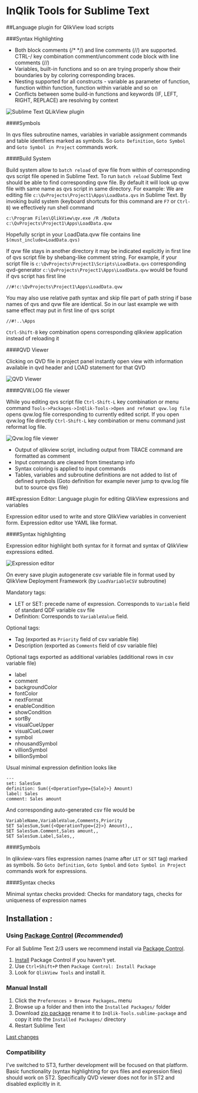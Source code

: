 InQlik Tools for Sublime Text
=============================

##Language plugin for QlikView load scripts


###Syntax Highlighting

* Both block comments (/\* \*/) and line comments (//) are supported. CTRL-/ key combination comment/uncomment code block with line comments (//)
* Variables, built-in functions and so on are trying properly show their boundaries by by coloring corresponding braces.
* Nesting supported for all constructs - variable as parameter of function, function within function, function within variable and so on
* Conflicts between some build-in functions and keywords (IF, LEFT, RIGHT, REPLACE) are resolving by context

![Sublime Text QLikView plugin](https://monosnap.com/image/R3lNiNrl9dKs143WVCh16vh9SIWd6F.png)

####Symbols

In qvs files subroutine names, variables in variable assignment commands and table identifiers marked as symbols. So `Goto Definition`, `Goto Symbol` and `Goto Symbol in Project` commands work.


####Build System

Build system allow to `batch reload` of qvw file from within of corresponding qvs script file opened in Sublime Text. 
To run `batch reload` Sublime Text should be able to find corresponding qvw file.
By default it will look up qvw file with same name as qvs script in same directory. For example: We are editing file `c:\QvProjects\Project1\Apps\LoadData.qvs` in Sublime Text. By invoking build system (keyboard shortcuts for this command are `F7` or `Ctrl-B`) we effectively run shell command 

    c:\Program Files\QlikView\qv.exe /R /NoData c:\QvProjects\Project1\Apps\LoadData.qvw

Hopefully script in your LoadData.qvw file contains line `$(must_include=LoadData.qvs)`  

If qvw file stays in another directory it may be indicated explicitly in first line of qvs script file by shebang-like comment string. For example, if your script file is `c:\QvProjects\Project1\Scripts\LoadData.qvs` corresponding qvd-generator `c:\QvProjects\Project1\Apps\LoadData.qvw` would be found if qvs script has first line

    //#!c:\QvProjects\Project1\Apps\LoadData.qvw

You may also use relative path syntax and skip file part of path string if base names of qvs and qvw file are identical. So in our last example we with same effect may put in first line of qvs script  

    //#!..\Apps

`Ctrl-Shift-B` key combination opens corresponding qlikview application instead of reloading it

####QVD Viewer

Clicking on QVD file in project panel instantly open view with information available in qvd header and LOAD statement for that QVD

![QVD Viewer](http://monosnap.com/image/3AcB6j9A7ktIx1FPyzgkflmWi63gh6.png)

####QVW.LOG file viewer

While you editing qvs script file `Ctrl-Shift-L` key combination or menu command `Tools->Packages->InQlik-Tools->Open and refomat qvw.log file` opens qvw.log file corresponding to currently edited script. If you open qvw.log file directly `Ctrl-Shift-L` key combination or menu command just reformat log file.

![Qvw.log file viewer](http://monosnap.com/image/QGjpepWj1VNxcR5Vvx4VmACqsIB2Vh.png)

- Output of qlikview script, including output from TRACE command are formatted as comment
- Input commands are cleared from timestamp info
- Syntax coloring is applied to input commands
- Tables, variables and subroutine definitions are not added to list of defined symbols (Goto definition for example never jump to qvw.log file but to source qvs file)

##Expression Editor: Language plugin for editing QlikView expressions and variables

Expression editor used to write and store QlikView variables in convenient form.
Expression editor use YAML like format.

####Syntax highlighting

Expression editor highlight both syntax for it format and syntax of QlikView expressions edited.

![Expression editor](http://monosnap.com/image/iM1bfwD7PVuDp3eSjnKFmPjiVzI7ab.png)

On every save plugin autogenerate csv variable file in format used by QlikView Deployment Framework (by `LoadVariableCSV` subroutine)

Mandatory tags:

- LET or SET: precede name of expression. Corresponds to `Variable` field of standard QDF variable csv file 
- Definition: Corresponds to `VariableValue` field.

Optional tags:

- Tag (exported as `Priority` field of csv variable file)
- Description (exported as `Comments` field of csv variable file) 

Optional tags exported as additional variables (additional rows in csv variable file)

- label
- comment
- backgroundColor
- fontColor
- nextFormat
- enableCondition
- showCondition
- sortBy
- visualCueUpper
- visualCueLower
- symbol
- nhousandSymbol
- villionSymbol
- billionSymbol

Usual minimal expression definition looks like

```
---
set: SalesSum
definition: Sum({<OperationType={Sale}>} Amount)
label: Sales
comment: Sales amount
```
And corresponding auto-generated csv file would be

```
VariableName,VariableValue,Comments,Priority
SET SalesSum,Sum({<OperationType={2}>} Amount),,
SET SalesSum.Comment,Sales amount,,
SET SalesSum.Label,Sales,,
```

####Symbols

In qlikview-vars files expression names (name after `LET` or `SET` tag) marked as symbols. So `Goto Definition`, `Goto Symbol` and `Goto Symbol in Project` commands work for expressions.

####Syntax checks

Minimal syntax checks provided: Checks for mandatory tags, checks for uniqueness of expression names  


## Installation :

### Using [Package Control][1] (*Recommended*)

For all Sublime Text 2/3 users we recommend install via [Package Control][1].

1. [Install][2] Package Control if you haven't yet.
2. Use `Ctrl+Shift+P` then `Package Control: Install Package`
3. Look for `QlikView Tools` and install it.

### Manual Install

1. Click the `Preferences > Browse Packages…` menu
2. Browse up a folder and then into the `Installed Packages/` folder
3. Download [zip package][3] rename it to `InQlik-Tools.sublime-package` and copy it into the `Installed Packages/` directory
4. Restart Sublime Text

[Last changes](CHANGELOG.md)

### Compatibility

I've switched to ST3, further development will be focused on that platform.
Basic functionality (syntax highlighting for qvs files and expression files) should work on ST2.
Specifically QVD viewer does not for in ST2 and disabled explicitly in it.



 [home]: https://github.com/inqlik/inqlik-tools
 [1]: https://sublime.wbond.net/
 [2]: https://sublime.wbond.net/installation
 [3]: https://github.com/inqlik/inqlik-tools/archive/master.zip
